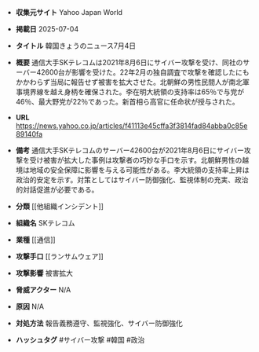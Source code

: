 - **収集元サイト**
Yahoo Japan World

- **掲載日**
2025-07-04

- **タイトル**
韓国きょうのニュース7月4日

- **概要**
通信大手SKテレコムは2021年8月6日にサイバー攻撃を受け、同社のサーバー42600台が影響を受けた。22年2月の独自調査で攻撃を確認したにもかかわらず当局に報告せず被害を拡大させた。北朝鮮の男性民間人が南北軍事境界線を越え身柄を確保された。李在明大統領の支持率は65％で与党が46％、最大野党が22％であった。新首相ら高官に任命状が授与された。

- **URL**
https://news.yahoo.co.jp/articles/f41113e45cffa3f3814fad84abba0c85e89140fa

- **備考**
通信大手SKテレコムのサーバー42600台が2021年8月6日にサイバー攻撃を受け被害が拡大した事例は攻撃者の巧妙な手口を示す。北朝鮮男性の越境は地域の安全保障に影響を与える可能性がある。李大統領の支持率上昇は政治的安定を示す。対策としてはサイバー防御強化、監視体制の充実、政治的対話促進が必要である。

- **分類**
[[他組織インシデント]]

- **組織名**
SKテレコム

- **業種**
[[通信]]

- **攻撃手口**
[[ランサムウェア]]

- **攻撃影響**
被害拡大

- **脅威アクター**
N/A

- **原因**
N/A

- **対処方法**
報告義務遵守、監視強化、サイバー防御強化

- **ハッシュタグ**
#サイバー攻撃 #韓国 #政治

